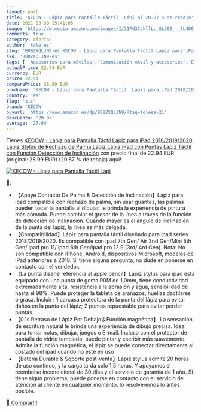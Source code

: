 ```yaml
---
layout: post
title: 'KECOW - Lápiz para Pantalla Táctil  Lápi al 20.87 % de rebaja'
date: 2021-09-30 15:41:05
image: 'https://m.media-amazon.com/images/I/31Pd3CskllL._SL500_._SL400_.jpg'
comments: true
category: ofertas
author: 'tole.es'
slug: 'B08ZXQLJN9-es KECOW - Lápiz para Pantalla Táctil Lápiz para iPad...'
sku: 'B08ZXQLJN9-es'
tags: [ 'Accesorios para móviles','Comunicación móvil y accesorios','Electrónica','Punteros para móviles','kecow','lápiz', ]
actualPrice: 22.94 EUR
currency: EUR
price: 22.94
comparePrice: 28.99 EUR
prodname: 'KECOW - Lápiz para Pantalla Táctil  Lápiz para iPad 2018/2019/2020  Lápiz Stylus de Rechazo de Palma Lápiz  Lápiz iPad con Puntas  Lapiz Táctil con Función Detección de Inclinación'
country: 'es'
flag: '🇪🇸'
brand: 'KECOW'
buyurl: 'https://www.amazon.es/dp/B08ZXQLJN9/?tag=tolees-21'
descuento: '20.87'
average: '27.64'
---
```


Tienes [KECOW - Lápiz para Pantalla Táctil  Lápiz para iPad 2018/2019/2020  Lápiz Stylus de Rechazo de Palma Lápiz  Lápiz iPad con Puntas  Lapiz Táctil con Función Detección de Inclinación](https://www.amazon.es/dp/B08ZXQLJN9/?tag=tolees-21) con precio final de  22.94 EUR (original: 28.99 EUR) (20.87 %  de rebaja) aqui!

[![KECOW - Lápiz para Pantalla Táctil  Lápi](https://m.media-amazon.com/images/I/31Pd3CskllL._SL500_._SL400_.jpg)](https://www.amazon.es/dp/B08ZXQLJN9/?tag=tolees-21)

🔎:

- 【Apoye Contacto De Palma & Detección de Inclinación】Lapiz para ipad compatible con rechazo de palma, sin usar guantes, las palmas pueden tocar la pantalla al dibujar, le brinda la experiencia de pintura más cómoda. Puede cambiar el grosor de la línea a través de la función de detección de inclinación. Cuando mayor es el ángulo de inclinación de la punta del lápiz, la línea es más delgada.
- 【Compatibilidad】Lápiz para pantalla táctil diseñado para ipad series 2018/2019/2020. Es compatible con ipad 7th Gen/ Air 3nd Gen/Mini 5th Gen/ ipad pro 11/ ipad 6th Gen/ipad pro 12.9 (3rd/ 4rd Gen). Nota: No son compatible con iPhone, Android, dispositivos Microsoft, modelos de iPad anteriores a 2018. Si tiene alguna pregunta, no dude en ponerse en contacto con el vendedor.
- 【La punta disene referencia al apple pencil】Lápiz stylus para ipad está equipado con una punta de goma P0M de 1,0mm, tiene conductividad extremadamente alta, resistencia a la abrasión y agua, sensibilidad de hasta el 98%. Puede proteger la tableta de arañazos, huellas dactilares o grasa. Incluir : 1 carcasa protectora de la punta del lápiz para evitar daños en la punta del lápiz; 2 puntas repuestable para evitar perder puntas.
- 【0.1s Retraso de Lápiz Por Debajo＆Función magnética】 La sensación de escritura natural le brinda una experiencia de dibujo precisa. Ideal para tomar notas, dibujar, juegos o E-mail. Incluso con el protector de pantalla de vidrio templado, puede pintar y escribir más suavemente. Admite la función magnética, el lápiz se puede conectar directamente al costado del ipad cuando no esté en uso
- 【Batería Durable & Soporte post-venta】Lápiz stylus admite 20 horas de uso continuo, y la carga tarda solo 1,5 horas. Y apoyamos el reembolso incondicional de 30 días y el servicio de garantía de 1 año. Si tiene algún problema, puede ponerse en contacto con el servicio de atención al cliente en cualquier momento, lo resolveremos lo antes posible.

[🛒 Comprar!!!](https://www.amazon.es/dp/B08ZXQLJN9/?tag=tolees-21)
